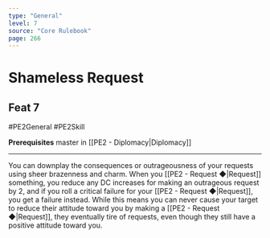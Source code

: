 ```yaml
---
type: "General"
level: 7
source: "Core Rulebook"
page: 266
---
```

# Shameless Request
## Feat 7
#PE2General #PE2Skill 

**Prerequisites** master in [[PE2 - Diplomacy|Diplomacy]]

---
You can downplay the consequences or outrageousness of your requests using sheer brazenness and charm. When you [[PE2 - Request ◆|Request]] something, you reduce any DC increases for making an outrageous request by 2, and if you roll a critical failure for your [[PE2 - Request ◆|Request]], you get a failure instead. While this means you can never cause your target to reduce their attitude toward you by making a [[PE2 - Request ◆|Request]], they eventually tire of requests, even though they still have a positive attitude toward you.